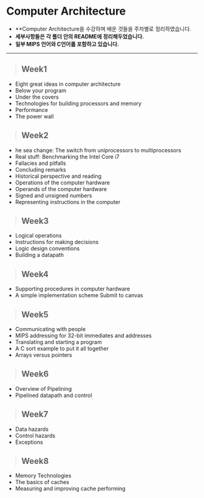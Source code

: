 # Computer Architecture
- **Computer Architecture을 수강하며 배운 것들을 주차별로 정리하였습니다.
- **세부사항들은 각 폴더 안의 README에 정리해두었습니다.**
- **일부 MIPS 언어와 C언어를 포함하고 있습니다.**
--------------------------------------------------------------------------------------------------------
> ## Week1
- Eight great ideas in computer architecture
- Below your program
- Under the covers
- Technologies for building processors and memory
- Performance
- The power wall
> ## Week2
- he sea change: The switch from uniprocessors to multiprocessors
- Real stuff: Benchmarking the Intel Core i7
- Fallacies and pitfalls
- Concluding remarks
- Historical perspective and reading
- Operations of the computer hardware
- Operands of the computer hardware
- Signed and unsigned numbers
- Representing instructions in the computer
> ## Week3
- Logical operations
- Instructions for making decisions
- Logic design conventions
- Building a datapath
> ## Week4
- Supporting procedures in computer hardware
- A simple implementation scheme
Submit to canvas
> ## Week5
- Communicating with people
- MIPS addressing for 32-bit immediates and addresses
- Translating and starting a program
- A C sort example to put it all together
- Arrays versus pointers
> ## Week6
- Overview of Pipelining
- Pipelined datapath and control
> ## Week7
- Data hazards
- Control hazards
- Exceptions
> ## Week8
- Memory Technologies
- The basics of caches
- Measuring and improving cache performing
